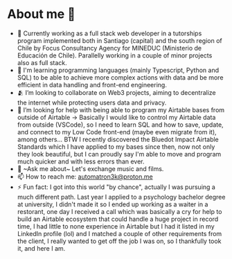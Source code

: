 # About me 🐼

- 🔭 Currently working as a full stack web developer in a tutorships program implemented both in Santiago (capital) and the south region of Chile by Focus Consultancy Agency for MINEDUC (Ministerio de Educación de Chile). Parallelly working in a couple of minor projects also as full stack.
- 🌱 I'm learning programming languages (mainly Typescript, Python and SQL) to be able to achieve more complex actions with data and be more efficient in data handling and front-end engineering.
- 🫂 I’m looking to collaborate on Web3 projects, aiming to decentralize the internet while protecting users data and privacy.
- 🤔 I’m looking for help with being able to program my Airtable bases from outside of Airtable -> Basically I would like to control my Airtable data from outside (VSCode), so I need to learn SQL and how to save, update, and connect to my Low Code front-end (maybe even migrate from it), among others... BTW I recently discovered the Bluedot Impact Airtable Standards which I have applied to my bases since then, now not only they look beautiful, but I can proudly say I'm able to move and program much quicker and with less errors than ever.
- 💬 ~Ask me about~ Let's exchange music and films.
- 📫 How to reach me: automatron3k@proton.me
- ⚡ Fun fact: I got into this world "by chance", actually I was pursuing a much different path. Last year I applied to a psychology bachelor degree at  university, I didn't made it so I ended up working as a waiter in a restorant, one day I received a call which was basically a cry for help to build an Airtable ecosystem that could handle a huge project in record time, I had little to none experience in Airtable but I had it listed in my LinkedIn profile (lol) and I matched a couple of other requirements from the client, I really wanted to get off the job I was on, so I thankfully took it, and here I am.
